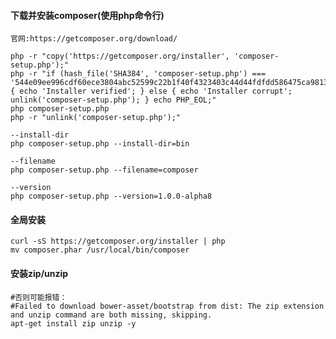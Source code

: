 

####  下载并安装composer(使用php命令行)
~~~
官网:https://getcomposer.org/download/

php -r "copy('https://getcomposer.org/installer', 'composer-setup.php');"
php -r "if (hash_file('SHA384', 'composer-setup.php') === '544e09ee996cdf60ece3804abc52599c22b1f40f4323403c44d44fdfdd586475ca9813a858088ffbc1f233e9b180f061') { echo 'Installer verified'; } else { echo 'Installer corrupt'; unlink('composer-setup.php'); } echo PHP_EOL;"
php composer-setup.php
php -r "unlink('composer-setup.php');"

--install-dir
php composer-setup.php --install-dir=bin

--filename
php composer-setup.php --filename=composer

--version
php composer-setup.php --version=1.0.0-alpha8
~~~

#### 全局安装
    curl -sS https://getcomposer.org/installer | php
    mv composer.phar /usr/local/bin/composer

#### 安装zip/unzip
    #否则可能报错：
    #Failed to download bower-asset/bootstrap from dist: The zip extension and unzip command are both missing, skipping.
    apt-get install zip unzip -y